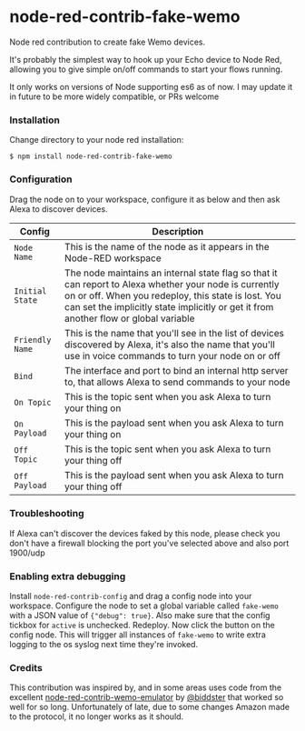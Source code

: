 # node-red-contrib-fake-wemo

Node red contribution to create fake Wemo devices. 

It's probably the simplest way to hook up your Echo device to Node Red, allowing you to give simple on/off commands to start your flows running.

It only works on versions of Node supporting es6 as of now. I may update it in future to be more widely compatible, or PRs welcome

### Installation

Change directory to your node red installation:

    $ npm install node-red-contrib-fake-wemo

### Configuration

Drag the node on to your workspace, configure it as below and then ask Alexa to discover devices.

| Config          | Description                                                                                                                                                                                                                                  
| --------------- | ------------    
| `Node Name`     | This is the name of the node as it appears in the Node-RED workspace                                                                     
| `Initial State` | The node maintains an internal state flag so that it can report to Alexa whether your node is currently on or off. When you redeploy, this state is lost. You can set the implicitly state implicitly or get it from another flow or global variable                                                                                                |
| `Friendly Name` | This is the name that you'll see in the list of devices discovered by Alexa, it's also the name that you'll use in voice commands to turn your node on or off
| `Bind`          | The interface and port to bind an internal http server to, that allows Alexa to send commands to your node                                                                                                                                        
| `On Topic`      | This is the topic sent when you ask Alexa to turn your thing on                                                                                                                                                          
| `On Payload`    | This is the payload sent when you ask Alexa to turn your thing on                                                                                                                                                        
| `Off Topic`     | This is the topic sent when you ask Alexa to turn your thing off                                                                                                                                                         
| `Off Payload`   | This is the payload sent when you ask Alexa to turn your thing off                                                                                                                                                       

### Troubleshooting

If Alexa can't discover the devices faked by this node, please check you don't have a firewall blocking the port you've selected above and also port 1900/udp

### Enabling extra debugging

Install `node-red-contrib-config` and drag a config node into your workspace. Configure the node to set a global variable called `fake-wemo`
with a JSON value of `{"debug": true}`. Also make sure that the config tickbox for `active` is unchecked. Redeploy. Now click the button on the config node.
This will trigger all instances of `fake-wemo` to write extra logging to the os syslog next time they're invoked.

### Credits

This contribution was inspired by, and in some areas uses code from the excellent [node-red-contrib-wemo-emulator](https://github.com/biddster/node-red-contrib-wemo-emulator#readme) by [@biddster](https://github.com/biddster) that worked so well for so long. 
Unfortunately of late, due to some changes Amazon made to the protocol, it no longer works as it should.

